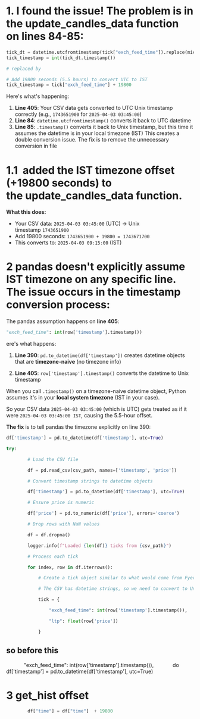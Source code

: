 
# 1. I found the issue! The problem is in the update_candles_data function on **lines 84-85**:
```python
tick_dt = datetime.utcfromtimestamp(tick["exch_feed_time"]).replace(microsecond=0)
tick_timestamp = int(tick_dt.timestamp())

# replaced by 

# Add 19800 seconds (5.5 hours) to convert UTC to IST
tick_timestamp = tick["exch_feed_time"] + 19800

```

Here's what's happening:

1. **Line 405**: Your CSV data gets converted to UTC Unix timestamp correctly (e.g., `1743651900` for `2025-04-03 03:45:00`)
2. **Line 84**: `datetime.utcfromtimestamp()` converts it back to UTC datetime
3. **Line 85**: `.timestamp()` converts it back to Unix timestamp, but this time it assumes the datetime is in your local timezone (IST)
This creates a double conversion issue. The fix is to remove the unnecessary conversion in file 


# 1.1  added the IST timezone offset (+19800 seconds) to the update_candles_data function.

**What this does:**

- Your CSV data: `2025-04-03 03:45:00` (UTC) → Unix timestamp `1743651900`
- Add 19800 seconds: `1743651900 + 19800 = 1743671700`
- This converts to: `2025-04-03 09:15:00` (IST)


# 2 pandas doesn't explicitly assume IST timezone on any specific line. The issue occurs in the **timestamp conversion process**:


The pandas assumption happens on **line 405**:
```python
"exch_feed_time": int(row['timestamp'].timestamp())
```

ere's what happens:

1. **Line 390**: `pd.to_datetime(df['timestamp'])` creates datetime objects that are **timezone-naive** (no timezone info)
    
2. **Line 405**: `row['timestamp'].timestamp()` converts the datetime to Unix timestamp
    

When you call `.timestamp()` on a timezone-naive datetime object, Python assumes it's in your **local system timezone** (IST in your case).

So your CSV data `2025-04-03 03:45:00` (which is UTC) gets treated as if it were `2025-04-03 03:45:00 IST`, causing the 5.5-hour offset.


**The fix** is to tell pandas the timezone explicitly on line 390:

```python
df['timestamp'] = pd.to_datetime(df['timestamp'], utc=True)
```

```python
try:

        # Load the CSV file

        df = pd.read_csv(csv_path, names=['timestamp', 'price'])

        # Convert timestamp strings to datetime objects

        df['timestamp'] = pd.to_datetime(df['timestamp'], utc=True)

        # Ensure price is numeric

        df['price'] = pd.to_numeric(df['price'], errors='coerce')

        # Drop rows with NaN values

        df = df.dropna()

        logger.info(f"Loaded {len(df)} ticks from {csv_path}")

        # Process each tick

        for index, row in df.iterrows():

            # Create a tick object similar to what would come from Fyers WebSocket

            # The CSV has datetime strings, so we need to convert to Unix timestamps

            tick = {

                "exch_feed_time": int(row['timestamp'].timestamp()),

                "ltp": float(row['price'])

            }
```


## so before this 

            "exch_feed_time": int(row['timestamp'].timestamp()),
            do 
	df['timestamp'] = pd.to_datetime(df['timestamp'], utc=True)
# 3 get_hist offset 

```python
        df["time"] = df["time"]  + 19800
```